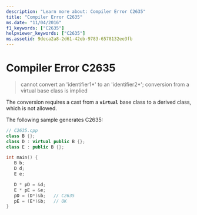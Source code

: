 ```yaml
---
description: "Learn more about: Compiler Error C2635"
title: "Compiler Error C2635"
ms.date: "11/04/2016"
f1_keywords: ["C2635"]
helpviewer_keywords: ["C2635"]
ms.assetid: 9deca2a8-2d61-42eb-9783-6578132ee3fb
---
```

# Compiler Error C2635

> cannot convert an 'identifier1*' to an 'identifier2\*'; conversion from a virtual base class is implied

The conversion requires a cast from a **`virtual`** base class to a derived class, which is not allowed.

The following sample generates C2635:

```cpp
// C2635.cpp
class B {};
class D : virtual public B {};
class E : public B {};

int main() {
   B b;
   D d;
   E e;

   D * pD = &d;
   E * pE = &e;
   pD = (D*)&b;   // C2635
   pE = (E*)&b;   // OK
}
```
